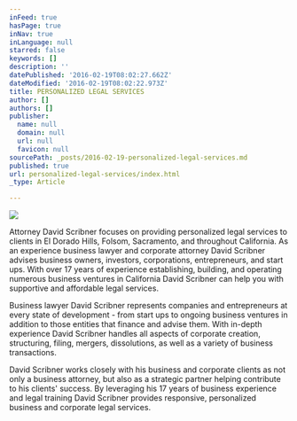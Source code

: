 ```yaml
---
inFeed: true
hasPage: true
inNav: true
inLanguage: null
starred: false
keywords: []
description: ''
datePublished: '2016-02-19T08:02:27.662Z'
dateModified: '2016-02-19T08:02:22.973Z'
title: PERSONALIZED LEGAL SERVICES
author: []
authors: []
publisher:
  name: null
  domain: null
  url: null
  favicon: null
sourcePath: _posts/2016-02-19-personalized-legal-services.md
published: true
url: personalized-legal-services/index.html
_type: Article

---
```

![](https://the-grid-user-content.s3-us-west-2.amazonaws.com/3166f6b7-7ab1-4d45-85e2-98f861eead75.jpg)

Attorney David Scribner focuses on providing personalized legal services to clients in El Dorado Hills, Folsom, Sacramento, and throughout California.  As an experience business lawyer and corporate attorney David Scribner advises business owners, investors, corporations, entrepreneurs, and start ups.  With over 17 years of experience establishing, building, and operating numerous business ventures in California David Scribner can help you with supportive and affordable legal services.

​Business lawyer David Scribner represents companies and entrepreneurs at every state of development - from start ups to ongoing business ventures in addition to those entities that finance and advise them.  With in-depth experience David Scribner handles all aspects of corporate creation, structuring, filing, mergers, dissolutions, as well as a variety of business transactions.

[][0][][1]

David Scribner works closely with his business and corporate clients as not only a business attorney, but also as a strategic partner helping contribute to his clients' success.  By leveraging his 17 years of business experience and legal training David Scribner provides responsive, personalized business and corporate legal services.

[0]: http://www.deslawoffice.com/#!bio/s2h7z
[1]: http://www.deslawoffice.com/#!start-ups/t5u41